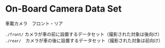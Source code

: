 # On-Board Camera Data Set
車載カメラ　フロント・リア

`./front/` カメラが車の前に設置するデータセット（撮影された対象は後向け）
`./rear/`　カメラが車の後に設置するデータセット（撮影された対象は前向け）


